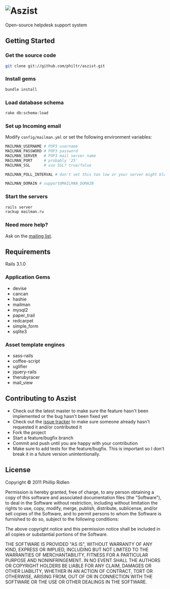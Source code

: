 # ![Aszist](https://github.com/philtr/aszist/raw/master/app/assets/images/logo.png)

Open-source helpdesk support system

## Getting Started

### Get the source code

```bash
git clone git://github.com/philtr/aszist.git
```

### Install gems

```bash
bundle install
```

### Load database schema

```bash
rake db:schema:load
```

### Set up Incoming email

Modify `config/mailman.yml` or set the following environment variables:

```bash
MAILMAN_USERNAME # POP3 username
MAILMAN_PASSWORD # POP3 password
MAILMAN_SERVER   # POP3 mail server name
MAILMAN_PORT     # probably '25'
MAILMAN_SSL      # use SSL? true/false

MAILMAN_POLL_INTERVAL # don't set this too low or your server might block you

MAILMAN_DOMAIN # support@MAILMAN_DOMAIN
```

### Start the servers

```bash
rails server
rackup mailman.ru
```

### Need more help?

Ask on the [mailing list](http://groups.google.com/group/aszist).

## Requirements

Rails 3.1.0

### Application Gems
* devise
* cancan
* hashie
* mailman
* mysql2
* paper_trail
* redcarpet
* simple_form
* sqlite3

### Asset template engines
* sass-rails
* coffee-script
* uglifier
* jquery-rails
* therubyracer
* mail_view

## Contributing to Aszist

* Check out the latest master to make sure the feature hasn't been implemented or the bug hasn't been fixed yet
* Check out the [issue tracker](http://github.com/philtr/aszist/issues) to make sure someone already hasn't requested it and/or contributed it
* Fork the project
* Start a feature/bugfix branch
* Commit and push until you are happy with your contribution
* Make sure to add tests for the feature/bugfix. This is important so I don't break it in a future version unintentionally.

## License

Copyright &copy; 2011 Phillip Ridlen

Permission is hereby granted, free of charge, to any person obtaining a copy
of this software and associated documentation files (the "Software"), to deal
in the Software without restriction, including without limitation the rights
to use, copy, modify, merge, publish, distribute, sublicense, and/or sell
copies of the Software, and to permit persons to whom the Software is
furnished to do so, subject to the following conditions:

The above copyright notice and this permission notice shall be included in all
copies or substantial portions of the Software.

THE SOFTWARE IS PROVIDED "AS IS", WITHOUT WARRANTY OF ANY KIND, EXPRESS OR
IMPLIED, INCLUDING BUT NOT LIMITED TO THE WARRANTIES OF MERCHANTABILITY,
FITNESS FOR A PARTICULAR PURPOSE AND NONINFRINGEMENT. IN NO EVENT SHALL THE
AUTHORS OR COPYRIGHT HOLDERS BE LIABLE FOR ANY CLAIM, DAMAGES OR OTHER
LIABILITY, WHETHER IN AN ACTION OF CONTRACT, TORT OR OTHERWISE, ARISING FROM,
OUT OF OR IN CONNECTION WITH THE SOFTWARE OR THE USE OR OTHER DEALINGS IN THE
SOFTWARE.
